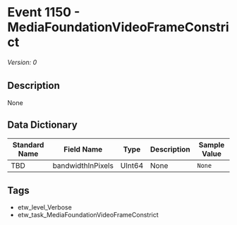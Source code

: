 # Event 1150 - MediaFoundationVideoFrameConstrict
###### Version: 0

## Description
None

## Data Dictionary
|Standard Name|Field Name|Type|Description|Sample Value|
|---|---|---|---|---|
|TBD|bandwidthInPixels|UInt64|None|`None`|

## Tags
* etw_level_Verbose
* etw_task_MediaFoundationVideoFrameConstrict
